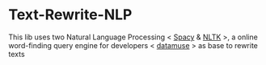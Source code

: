 # Text-Rewrite-NLP
This lib uses two Natural Language Processing < <a href="https://spacy.io">Spacy</a> &amp; <a href="https://www.nltk.org">NLTK</a> >, a online word-finding query engine for developers < <a href="https://www.datamuse.com/api">datamuse</a> > as base to rewrite texts



